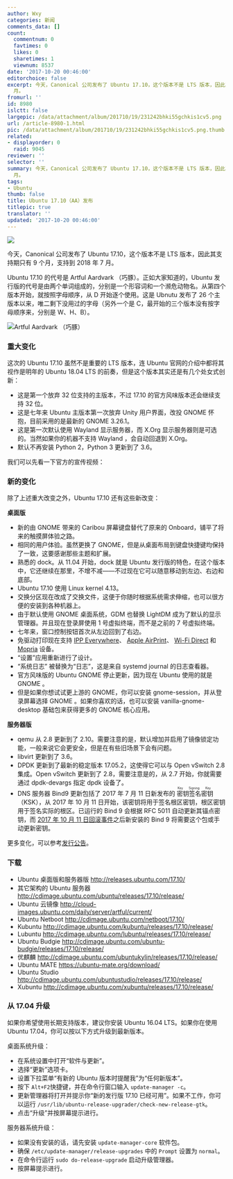 ```yaml
---
author: Wxy
categories: 新闻
comments_data: []
count:
  commentnum: 0
  favtimes: 0
  likes: 0
  sharetimes: 1
  viewnum: 8537
date: '2017-10-20 00:46:00'
editorchoice: false
excerpt: 今天，Canonical 公司发布了 Ubuntu 17.10，这个版本不是 LTS 版本，因此其支持期只有 9 个月，支持到 2018 年 7
  月。
fromurl: ''
id: 8980
islctt: false
largepic: /data/attachment/album/201710/19/231242bhki55gchkis1cv5.png
url: /article-8980-1.html
pic: /data/attachment/album/201710/19/231242bhki55gchkis1cv5.png.thumb.jpg
related:
- displayorder: 0
  raid: 9045
reviewer: ''
selector: ''
summary: 今天，Canonical 公司发布了 Ubuntu 17.10，这个版本不是 LTS 版本，因此其支持期只有 9 个月，支持到 2018 年 7
  月。
tags:
- Ubuntu
thumb: false
title: Ubuntu 17.10（AA）发布
titlepic: true
translator: ''
updated: '2017-10-20 00:46:00'
---
```


![](/data/attachment/album/201710/19/231242bhki55gchkis1cv5.png)


今天，Canonical 公司发布了 Ubuntu 17.10，这个版本不是 LTS 版本，因此其支持期只有 9 个月，支持到 2018 年 7 月。


Ubuntu 17.10 的代号是 Artful Aardvark （巧豚）。正如大家知道的，Ubuntu 发行版的代号是由两个单词组成的，分别是一个形容词和一个濒危动物名。从第四个版本开始，就按照字母顺序，从 D 开始逐个使用。这是 Ubnutu 发布了 26 个主版本以来，唯二剩下没用过的字母（另外一个是 C，最开始的三个版本没有按字母顺序来，分别是 W、H、B）。


![Artful Aardvark （巧豚）](/data/attachment/album/201710/19/231556xi8bbdoow6ffvvt7.jpg)


### 重大变化


这次的 Ubuntu 17.10 虽然不是重要的 LTS 版本，连 Ubuntu 官网的介绍中都将其视作是明年的 Ubuntu 18.04 LTS 的前奏，但是这个版本其实还是有几个处女式创新：


* 这是第一个放弃 32 位支持的主版本，不过 17.10 的官方风味版本还会继续支持 32 位。
* 这是七年来 Ubuntu 主版本第一次放弃 Unity 用户界面，改投 GNOME 怀抱，目前采用的是最新的 GNOME 3.26.1。
* 这是第一次默认使用 Wayland 显示服务器，而 X.Org 显示服务器则是可选的。当然如果你的机器不支持 Wayland ，会自动回退到 X.Org。
* 默认不再安装 Python 2，Python 3 更新到了 3.6。


我们可以先看一下官方的宣传视频：






### 新的变化


除了上述重大改变之外，Ubuntu 17.10 还有这些新改变：


**桌面版**


* 新的由 GNOME 带来的 Caribou 屏幕键盘替代了原来的 Onboard，铺平了将来的触摸屏体验之路。
* 相同的用户体验。虽然更换了 GNOME，但是从桌面布局到键盘快捷键均保持了一致，这要感谢那些主题和扩展。
* 熟悉的 dock。从 11.04 开始，dock 就是 Ubuntu 发行版的特色，在这个版本中，它还继续在那里，不增不减——不过现在它可以随意移动到左边、右边和底部。
* Ubuntu 17.10 使用 Linux kernel 4.13。
* 交换分区现在改成了交换文件，这便于你随时根据系统需求伸缩，也可以很方便的安装到各种机器上。
* 由于默认使用 GNOME 桌面系统，GDM 也替换 LightDM 成为了默认的显示管理器。并且现在登录屏使用 1 号虚拟终端，而不是之前的 7 号虚拟终端。
* 七年来，窗口控制按钮首次从左边回到了右边。
* 免驱动打印现在支持 [IPP Everywhere](http://www.pwg.org/dynamo/eveprinters.php)、 [Apple AirPrint](https://support.apple.com/en-us/HT201311)、 [Wi-Fi Direct](https://www.wi-fi.org/discover-wi-fi/wi-fi-direct) 和 [Mopria](http://mopria.org/) 设备。
* “设置”应用重新进行了设计。
* “系统日志” 被替换为“日志”，这是来自 systemd journal 的日志查看器。
* 官方风味版的 Ubuntu GNOME 停止更新，因为现在 Ubuntu 使用的就是 GNOME 。
* 但是如果你想试试更上游的 GNOME，你可以安装 gnome-session，并从登录屏幕选择 GNOME 。如果你喜欢的话，也可以安装 vanilla-gnome-desktop 基础包来获得更多的 GNOME 核心应用。


**服务器版**


* qemu 从 2.8 更新到了 2.10。需要注意的是，默认增加并启用了镜像锁定功能，一般来说它会更安全，但是在有些旧场景下会有问题。
* libvirt 更新到了 3.6。
* DPDK 更新到了最新的稳定版本 17.05.2，这使得它可以与 Open vSwitch 2.8 集成。Open vSwitch 更新到了 2.8，需要注意是的，从 2.7 开始，你就需要通过 dpdk-devargs 指定 dpdk 设备了。
* DNS 服务器 Bind9 更新包括了 2017 年 7 月 11 日新发布的<ruby> 密钥签名密钥 <rp>  （ </rp> <rt>  Key Signing Key </rt> <rp>  ） </rp></ruby>（KSK），从 2017 年 10 月 11 日开始，该密钥将用于签名根区密钥，根区密钥用于签名实际的根区。已运行的 Bind 9 会根据 RFC 5011 自动更新其锚点密钥，而 [2017 年 10 月 11 日回滚事件](https://www.icann.org/resources/pages/ksk-rollover/)之后新安装的 Bind 9 将需要这个包或手动更新密钥。


更多变化，可以参考[发行公告](https://wiki.ubuntu.com/ArtfulAardvark/ReleaseNotes)。


### 下载


* Ubuntu 桌面版和服务器版 <http://releases.ubuntu.com/17.10/>
* 其它架构的 Ubuntu 服务器 <http://cdimage.ubuntu.com/ubuntu/releases/17.10/release/>
* Ubuntu 云镜像 <http://cloud-images.ubuntu.com/daily/server/artful/current/>
* Ubuntu Netboot <http://cdimage.ubuntu.com/netboot/17.10/>
* Kubuntu <http://cdimage.ubuntu.com/kubuntu/releases/17.10/release/>
* Lubuntu <http://cdimage.ubuntu.com/lubuntu/releases/17.10/release/>
* Ubuntu Budgie <http://cdimage.ubuntu.com/ubuntu-budgie/releases/17.10/release/>
* 优麒麟 <http://cdimage.ubuntu.com/ubuntukylin/releases/17.10/release/>
* Ubuntu MATE <https://ubuntu-mate.org/download/>
* Ubuntu Studio <http://cdimage.ubuntu.com/ubuntustudio/releases/17.10/release/>
* Xubuntu <http://cdimage.ubuntu.com/xubuntu/releases/17.10/release/>


### 从 17.04 升级


如果你希望使用长期支持版本，建议你安装 Ubuntu 16.04 LTS。如果你在使用 Ubuntu 17.04，你可以按以下方式升级到最新版本。


桌面系统升级：


* 在系统设置中打开“软件与更新”。
* 选择“更新”选项卡。
* 设置下拉菜单“有新的 Ubuntu 版本时提醒我”为“任何新版本”。
* 按下 `Alt+F2`快捷键，并在命令行窗口输入 `update-manager -c`。
* 更新管理器将打开并提示你“新的发行版 17.10 已经可用”。如果不工作，你可以运行 `/usr/lib/ubuntu-release-upgrader/check-new-release-gtk`。
* 点击“升级”并按屏幕提示进行。


服务器系统升级：


* 如果没有安装的话，请先安装 `update-manager-core` 软件包。
* 确保 `/etc/update-manager/release-upgrades` 中的 `Prompt` 设置为 `normal`。
* 在命令行运行 `sudo do-release-upgrade` 启动升级管理器。
* 按屏幕提示进行。